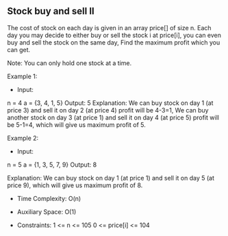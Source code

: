 ## Stock buy and sell II

The cost of stock on each day is given in an array price[] of size n. Each day you may decide to either buy or sell the stock i at price[i], you can even buy and sell the stock on the same day, Find the maximum profit which you can get.

Note: You can only hold one stock at a time.

Example 1:

- Input:

n = 4
a = {3, 4, 1, 5}
Output:
5
Explanation:
We can buy stock on day 1 (at price 3) and sell it on 
day 2 (at price 4) profit will be 4-3=1, 
We can buy another stock on day 3 (at price 1) and sell 
it on day 4 (at price 5) profit will be 5-1=4, 
which will give us maximum profit of 5.

Example 2:

- Input:

n = 5
a = {1, 3, 5, 7, 9}
Output:
8

Explanation:
We can buy stock on day 1 (at price 1) and sell it on 
day 5 (at price 9), 
which will give us maximum profit of 8.


- Time Complexity: O(n)
- Auxiliary Space: O(1)

- Constraints:
1 <= n <= 105
0 <= price[i] <= 104